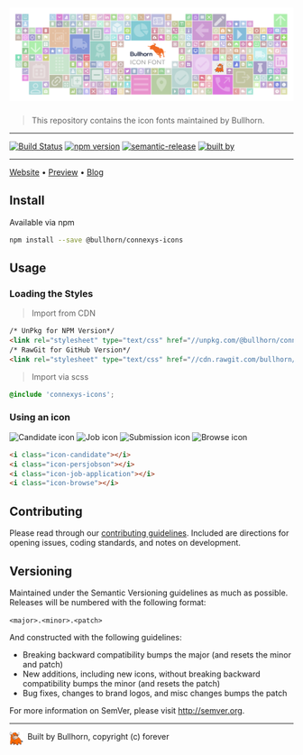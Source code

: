 # ![connexys-icons](banner.png)

> This repository contains the icon fonts maintained by Bullhorn.

---
 
 [![Build Status](https://travis-ci.org/bullhorn/connexys-icons.svg?branch=master)](https://travis-ci.org/bullhorn/connexys-icons?branch=master)
 [![npm version](https://badge.fury.io/js/%40bullhorn%2Fconnexys-icons.svg)](https://badge.fury.io/js/%40bullhorn%2Fconnexys-icons)
 [![semantic-release](https://img.shields.io/badge/%20%20%F0%9F%93%A6%F0%9F%9A%80-semantic--release-e10079.svg)](https://github.com/semantic-release/semantic-release)
 [![built by](https://img.shields.io/badge/built%20by-bullhorn-f39f37.svg)](https://bullhon.github.io/connexys-icons)

---

[Website](http://bullhorn.github.io) • [Preview](http://bullhorn.github.io/connexys-icons) • [Blog](https://medium.com/bullhorn-dev) 


## Install

Available via npm

```bash
npm install --save @bullhorn/connexys-icons
```


## Usage

### Loading the Styles

> Import from CDN

```html
/* UnPkg for NPM Version*/
<link rel="stylesheet" type="text/css" href="//unpkg.com/@bullhorn/connexys-icons@0.0.0/fonts/ConnexysIcons.css"/>
/* RawGit for GitHub Version*/
<link rel="stylesheet" type="text/css" href="//cdn.rawgit.com/bullhorn/connexys-icons/v0.0.0/fonts/ConnexysIcons.css"/>
```

> Import via scss

```scss
@include 'connexys-icons';
```

### Using an icon

<p>
    <img title="Candidate icon" src="http://cdn.rawgit.com/bullhorn/connexys-icons/master/icons/candidate.svg" width="64" />
    <img title="Job icon" src="http://cdn.rawgit.com/bullhorn/connexys-icons/master/icons/jobs.svg" width="64" />
    <img title="Submission icon" src="http://cdn.rawgit.com/bullhorn/connexys-icons/master/icons/job-application.svg" width="64" />
    <img title="Browse icon" src="http://cdn.rawgit.com/bullhorn/connexys-icons/master/icons/browse.svg" width="64" />
</p>

```html
<i class="icon-candidate"></i>
<i class="icon-persjobson"></i>
<i class="icon-job-application"></i>
<i class="icon-browse"></i>
```
## Contributing

Please read through our [contributing guidelines](https://github.com/bullhorn/connexys-icons/blob/master/CONTRIBUTING.md).
Included are directions for opening issues, coding standards, and notes on development.

## Versioning

Maintained under the Semantic Versioning guidelines as much as possible. Releases will be numbered
with the following format:

`<major>.<minor>.<patch>`

And constructed with the following guidelines:

* Breaking backward compatibility bumps the major (and resets the minor and patch)
* New additions, including new icons, without breaking backward compatibility bumps the minor (and resets the patch)
* Bug fixes, changes to brand logos, and misc changes bumps the patch

For more information on SemVer, please visit http://semver.org.

---

<p>
	<img src="bully.png" align="left" width="24" />
	<span>&nbsp; Built by Bullhorn, copyright (c) forever</span>
</p>
